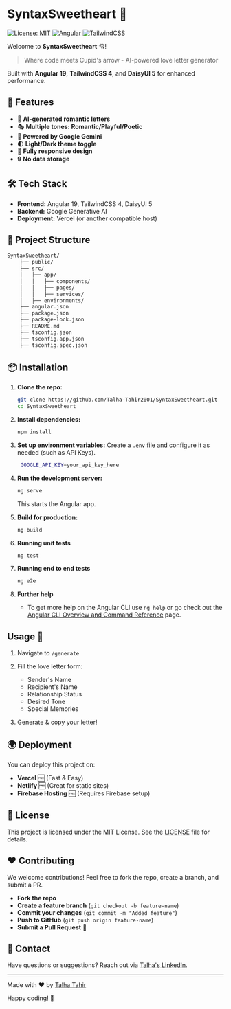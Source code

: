 # SyntaxSweetheart 💌
[![License: MIT](https://img.shields.io/badge/License-MIT-pink.svg)](https://opensource.org/licenses/MIT) 
[![Angular](https://img.shields.io/badge/Angular-v19-red.svg)](https://angular.io/) 
[![TailwindCSS](https://img.shields.io/badge/TailwindCSS-v4-blue.svg)](https://tailwindcss.com/)

Welcome to **SyntaxSweetheart** 💘!
> Where code meets Cupid's arrow - AI-powered love letter generator

Built with **Angular 19**, **TailwindCSS 4**, and **DaisyUI 5** for enhanced performance.

<!--
![App Screenshot](https://via.placeholder.com/1200x600.png/ff69b4/ffffff?text=SyntaxSweetheart+Demo)
--->

## 🚀 Features
- 💌 **AI-generated romantic letters**
- 🎭 **Multiple tones: Romantic/Playful/Poetic**
- 🤖 **Powered by Google Gemini**
- 🌓 **Light/Dark theme toggle**
- 📱 **Fully responsive design**
- 🔒 **No data storage**

## 🛠️ Tech Stack
- **Frontend:** Angular 19, TailwindCSS 4, DaisyUI 5
- **Backend:** Google Generative AI
- **Deployment:** Vercel (or another compatible host)

## 📂 Project Structure 
```bash
SyntaxSweetheart/
	├── public/
	├── src/
	│   ├── app/
	│   │   ├── components/
	│   │   ├── pages/
	│   │   ├── services/
	│   ├── environments/
	├── angular.json
	├── package.json
	├── package-lock.json
	├── README.md
	├── tsconfig.json
	├── tsconfig.app.json
	├── tsconfig.spec.json
```

## 📦 Installation

1. **Clone the repo:**
   ```sh
   git clone https://github.com/Talha-Tahir2001/SyntaxSweetheart.git
   cd SyntaxSweetheart
   ```

2. **Install dependencies:**
   ```sh
   npm install
   ```

3. **Set up environment variables:**
   Create a `.env` file and configure it as needed (such as API Keys).
   ```bash
	GOOGLE_API_KEY=your_api_key_here
	```

4. **Run the development server:**
   ```sh
   ng serve
   ```
   This starts the Angular app.

5. **Build for production:**
   ```sh
   ng build
   ```

6. **Running unit tests**
   ```sh
   ng test
   ```

7. **Running end to end tests**
   ```sh
   ng e2e
   ```

8. **Further help**
	-  To get more help on the Angular CLI use `ng help` or go check out the [Angular CLI Overview and Command Reference](https://angular.dev/tools/cli) page.

## Usage 💖

1.  Navigate to  `/generate`
    
2.  Fill the love letter form:
    -   Sender's Name
    -   Recipient's Name    
    -   Relationship Status
    -   Desired Tone
    -   Special Memories
        
3.  Generate & copy your letter!

## 🌍 Deployment
You can deploy this project on:
-   **Vercel** 🆓 (Fast & Easy)
-   **Netlify** 🆓 (Great for static sites)
-   **Firebase Hosting** 🆓 (Requires Firebase setup)

## 📄 License
This project is licensed under the MIT License. See the [LICENSE](https://github.com/Talha-Tahir2001/SyntaxSweetheart?tab=MIT-1-ov-file) file for details.

## ❤️ Contributing
We welcome contributions! Feel free to fork the repo, create a branch, and submit a PR.
-   **Fork the repo**
-   **Create a feature branch** (`git checkout -b feature-name`)
-   **Commit your changes** (`git commit -m "Added feature"`)
-   **Push to GitHub** (`git push origin feature-name`)
-   **Submit a Pull Request** 🚀

## 📧 Contact
Have questions or suggestions? Reach out via [Talha's LinkedIn](https://www.linkedin.com/in/talha-tahir1/).

---
Made with ❤️ by  [Talha Tahir](https://github.com/Talha-Tahir2001)

Happy coding! 🎉


